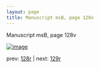 ```yaml
---
layout: page
title: Manuscript msB, page 128v
---
```


Manuscript msB, page 128v

[![image](http://www.homermultitext.org/iipsrv?OBJ=IIP,1.0&FIF=/project/homer/pyramidal/deepzoom/hmt/vbbifolio/v1/vb_128v_129r.tif&WID=100&CVT=JPEG)](http://www.homermultitext.org/ict2/?urn=urn:cite2:hmt:vbbifolio.v1:vb_128v_129r)

prev:  [128r](../128r) | next:  [129r](../129r)

